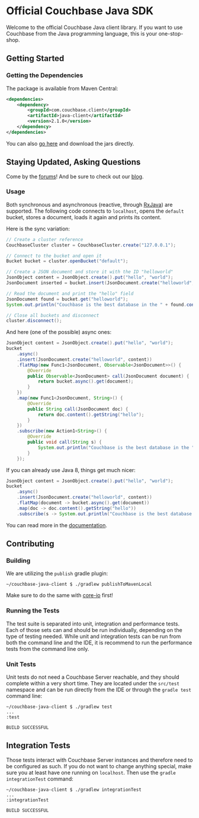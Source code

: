 # Official Couchbase Java SDK

Welcome to the official Couchbase Java client library. If you want to use Couchbase
from the Java programming language, this is your one-stop-shop.

## Getting Started

### Getting the Dependencies
The package is available from Maven Central:

```xml
<dependencies>
    <dependency>
        <groupId>com.couchbase.client</groupId>
        <artifactId>java-client</artifactId>
        <version>2.1.0</version>
    </dependency>
</dependencies>
```

You can also [go here](http://search.maven.org/#search%7Cga%7C1%7Cg%3A%22com.couchbase.client%22) and download
the jars directly.

## Staying Updated, Asking Questions
Come by the [forums](https://forums.couchbase.com/c/java-sdk)! And be sure to check out our
[blog](https://blog.couchbase.com).

### Usage
Both synchronous and asynchronous (reactive, through [RxJava](https://github.com/ReactiveX/RxJava)) are supported.
The following code connects to `localhost`, opens the `default` bucket, stores a document, loads it again and prints
its content.

Here is the sync variation:

```java
// Create a cluster reference
CouchbaseCluster cluster = CouchbaseCluster.create("127.0.0.1");

// Connect to the bucket and open it
Bucket bucket = cluster.openBucket("default");

// Create a JSON document and store it with the ID "helloworld"
JsonObject content = JsonObject.create().put("hello", "world");
JsonDocument inserted = bucket.insert(JsonDocument.create("helloworld", content));

// Read the document and print the "hello" field
JsonDocument found = bucket.get("helloworld");
System.out.println("Couchbase is the best database in the " + found.content().getString("hello"));

// Close all buckets and disconnect
cluster.disconnect();
```


And here (one of the possible) async ones:

```java
JsonObject content = JsonObject.create().put("hello", "world");
bucket
    .async()
    .insert(JsonDocument.create("helloworld", content))
    .flatMap(new Func1<JsonDocument, Observable<JsonDocument>>() {
        @Override
        public Observable<JsonDocument> call(JsonDocument document) {
            return bucket.async().get(document);
        }
    })
    .map(new Func1<JsonDocument, String>() {
        @Override
        public String call(JsonDocument doc) {
            return doc.content().getString("hello");
        }
    })
    .subscribe(new Action1<String>() {
        @Override
        public void call(String s) {
            System.out.println("Couchbase is the best database in the " + s);
        }
    });
```

If you can already use Java 8, things get much nicer:

```java
JsonObject content = JsonObject.create().put("hello", "world");
bucket
    .async()
    .insert(JsonDocument.create("helloworld", content))
    .flatMap(document -> bucket.async().get(document))
    .map(doc -> doc.content().getString("hello"))
    .subscribe(s -> System.out.println("Couchbase is the best database in the " + s));

```

You can read more in the [documentation](http://docs.couchbase.com/).

## Contributing

### Building
We are utilizing the `publish` gradle plugin:

```
~/couchbase-java-client $ ./gradlew publishToMavenLocal
```

Make sure to do the same with [core-io](https://github.com/couchbase/couchbase-jvm-core) first!

### Running the Tests
The test suite is separated into unit, integration and performance tests. Each of those sets can and should be run
individually, depending on the type of testing needed. While unit and integration tests can be run from both the
command line and the IDE, it is recommend to run the performance tests from the command line only.

### Unit Tests
Unit tests do not need a Couchbase Server reachable, and they should complete within a very short time. They are
located under the `src/test` namespace and can be run directly from the IDE or through the `gradle test` command line:

```
~/couchbase-java-client $ ./gradlew test
...
:test

BUILD SUCCESSFUL
```

## Integration Tests
Those tests interact with Couchbase Server instances and therefore need to be configured as such. If you do not want
to change anything special, make sure you at least have one running on `localhost`. Then use the `gradle integrationTest`
command:

```
~/couchbase-java-client $ ./gradlew integrationTest
...
:integrationTest

BUILD SUCCESSFUL
```